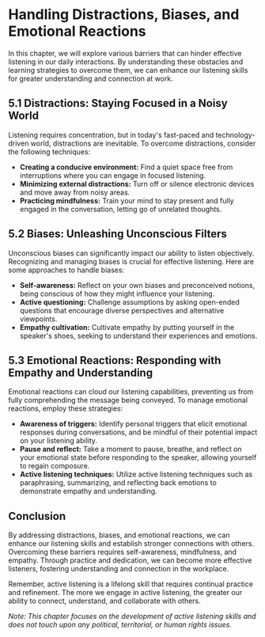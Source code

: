 Handling Distractions, Biases, and Emotional Reactions
=============================================================================================================

In this chapter, we will explore various barriers that can hinder effective listening in our daily interactions. By understanding these obstacles and learning strategies to overcome them, we can enhance our listening skills for greater understanding and connection at work.

5.1 Distractions: Staying Focused in a Noisy World
--------------------------------------------------

Listening requires concentration, but in today's fast-paced and technology-driven world, distractions are inevitable. To overcome distractions, consider the following techniques:

* **Creating a conducive environment:** Find a quiet space free from interruptions where you can engage in focused listening.
* **Minimizing external distractions:** Turn off or silence electronic devices and move away from noisy areas.
* **Practicing mindfulness:** Train your mind to stay present and fully engaged in the conversation, letting go of unrelated thoughts.

5.2 Biases: Unleashing Unconscious Filters
------------------------------------------

Unconscious biases can significantly impact our ability to listen objectively. Recognizing and managing biases is crucial for effective listening. Here are some approaches to handle biases:

* **Self-awareness:** Reflect on your own biases and preconceived notions, being conscious of how they might influence your listening.
* **Active questioning:** Challenge assumptions by asking open-ended questions that encourage diverse perspectives and alternative viewpoints.
* **Empathy cultivation:** Cultivate empathy by putting yourself in the speaker's shoes, seeking to understand their experiences and emotions.

5.3 Emotional Reactions: Responding with Empathy and Understanding
------------------------------------------------------------------

Emotional reactions can cloud our listening capabilities, preventing us from fully comprehending the message being conveyed. To manage emotional reactions, employ these strategies:

* **Awareness of triggers:** Identify personal triggers that elicit emotional responses during conversations, and be mindful of their potential impact on your listening ability.
* **Pause and reflect:** Take a moment to pause, breathe, and reflect on your emotional state before responding to the speaker, allowing yourself to regain composure.
* **Active listening techniques:** Utilize active listening techniques such as paraphrasing, summarizing, and reflecting back emotions to demonstrate empathy and understanding.

Conclusion
----------

By addressing distractions, biases, and emotional reactions, we can enhance our listening skills and establish stronger connections with others. Overcoming these barriers requires self-awareness, mindfulness, and empathy. Through practice and dedication, we can become more effective listeners, fostering understanding and connection in the workplace.

Remember, active listening is a lifelong skill that requires continual practice and refinement. The more we engage in active listening, the greater our ability to connect, understand, and collaborate with others.

*Note: This chapter focuses on the development of active listening skills and does not touch upon any political, territorial, or human rights issues.*
